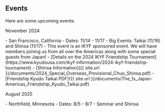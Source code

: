## Events
Here are some upcoming events.

<dl><dt>November 2024</dt></dl>
- San Francisco, California
   - Dates: 11/14 - 11/17
   - Big Events: Taikai (11/16) and Shinsa (11/17)
   - This event is an IKYF sponsored event. We will have members joining us from all over the Americas along with some special guests from Japan!
   - [Details on the 2024 IKYF Friendship Tournament](https://www.kyudousa.com/ikyf-information/2024-ikyf-friendship-tournament)
   - [Shinsa Information]({{ site.url }}/documents/2024_Special_Overseas_Provisional_Chuo_Shinsa.pdf)
   - [Friendship Kyudo Taikai PDF]({{ site.url }}/documents/The_1s_Japan-Americas_Friendship_Kyudo_Taikai.pdf)

<dl><dt>August 2025</dt></dl>
- Northfield, Minnesota
   - Dates: 8/5 - 8/7
   - Seminar and Shinsa
